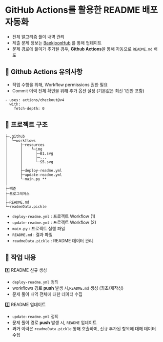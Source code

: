 #
# GitHub Actions를 활용한 README 배포 자동화

- 전체 알고리즘 풀이 내역 관리
- 제출 문제 정보는 [BaekjoonHub](https://github.com/BaekjoonHub/BaekjoonHub) 를 통해 업데이트
- 문제 경로에 풀이가 추가될 경우, **Github Actions**을 통해 자동으로 `README.md` 배포




## 📌 Github Actions 유의사항

- 작업 수행을 위해, Workflow permissions 권한 필요
- Commit 이력 전체 확인을 위해 추가 옵션 설정 (기본값은 최신 1건만 포함)
```
- uses: actions/checkout@v4
  with:
    fetch-depth: 0
```


##  📌  프로젝트 구조
```
├─.github
│  └─workflows
│      ├─resources
│      │    └─img
│      │      ├─B1.svg
│      │      ├─...
│      │      └─S5.svg
│      │
│      ├─deploy-readme.yml
│      ├─update-readme.yml
│      └─main.py **
│
├─백준
├─프로그래머스
│
├─README.md
└─readmeData.pickle
```

- `deploy-readme.yml` : 프로젝트 Workflow (1)
- `update-readme.yml` : 프로젝트 Workflow (2)  
- `main.py` : 프로젝트 실행 파일
- `README.md` : 결과 파일
- `readmeData.pickle` : README 데이터 관리


## 📌 작업 내용
1️⃣ README 신규 생성
* `deploy-readme.yml` 정의
* workflows 경로 **push** 발생 시,`README.md` 생성 (최초/재작성)
* 문제 풀이 내역 전체에 대한 데이터 수집


2️⃣ README 업데이트
* `update-readme.yml` 정의
* 문제 풀이 경로 **push** 발생 시, `README` 업데이트
* 과거 이력은 `readmeData.pickle` 통해 호출하며, 신규 추가된 항목에 대해 데이터 수집